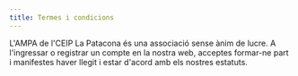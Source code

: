 ```yaml
---
title: Termes i condicions
---
```


L'AMPA de l'CEIP La Patacona és una associació sense ànim de lucre. A l'ingressar o registrar un compte en la nostra web, acceptes formar-ne part i manifestes haver llegit i estar d'acord amb els nostres estatuts.